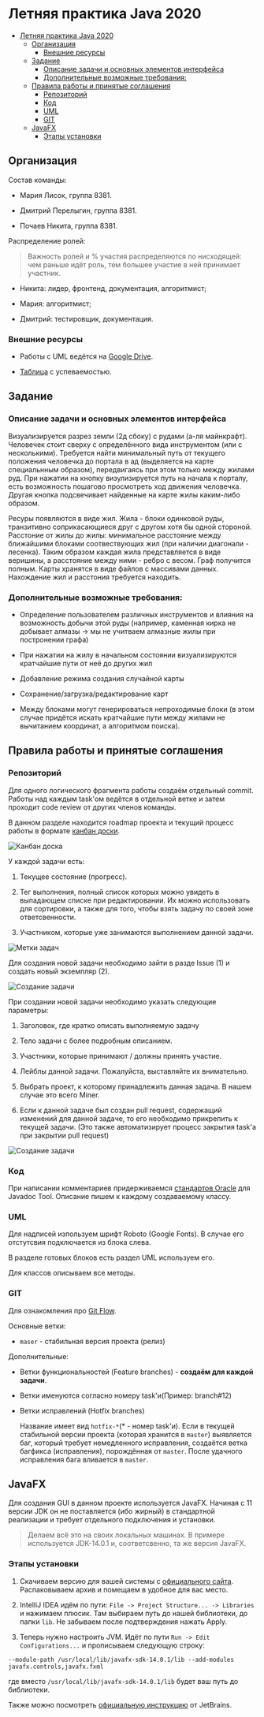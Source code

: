 # Летняя практика Java 2020

- [Летняя практика Java 2020](#летняя-практика-java-2020)
  - [Организация](#организация)
    - [Внешние ресурсы](#внешние-ресурсы)
  - [Задание](#задание)
    - [Описание задачи и основных элементов интерфейса](#описание-задачи-и-основных-элементов-интерфейса)
    - [Дополнительные возможные требования:](#дополнительные-возможные-требования)
  - [Правила работы и принятые соглашения](#правила-работы-и-принятые-соглашения)
    - [Репозиторий](#репозиторий)
    - [Код](#код)
    - [UML](#uml)
    - [GIT](#git)
  - [JavaFX](#javafx)
    - [Этапы установки](#этапы-установки)

## Организация

Состав команды:

* Мария Лисок, группа 8381.

* Дмитрий Перелыгин, группа 8381.

* Почаев Никита, группа 8381.

Распределение ролей:

> Важность ролей и % участия распределяются по нисходящей: чем раньше идёт роль, тем большее участие в ней принимает участник.

* Никита: лидер, фронтенд, документация, алгоритмист;

* Мария: алгоритмист;

* Дмитрий: тестировщик, документация.

### Внешние ресурсы

- Работы с UML ведётся на [Google Drive](https://drive.google.com/drive/folders/1PkiIVvs_va-AYD_eyzI6fmFJwQqqZouP?usp=sharing).

- [Таблица](https://docs.google.com/spreadsheets/d/1uBlZJoT_RPJDxgbZJWhwGqDrvCUeCLFpYWFIxlxnnKU/edit#gid=0) с успеваемостью.

## Задание

### Описание задачи и основных элементов интерфейса

Визуализируется разрез земли (2д сбоку) с рудами (а-ля майнкрафт). Человечек стоит сверху с определённого вида инструментом (или с несколькими). Требуется найти минимальный путь от текущего положения человечка до портала в ад (выделяется на карте специальнным образом), передвигаясь при этом только между жилами руд. При нажатии на кнопку визулизируется путь на начала к порталу, есть возможность пошагово просмотреть ход движения человечка. Другая кнопка подсвечивает найденные на карте жилы каким-либо образом.

Ресуры появляются в виде жил. Жила - блоки одинковой руды, транзитивно соприкасающиеся друг с другом хотя бы одной стороной. Расстоние от жилы до жилы: минимальное расстояние между ближайшими блоками соотвествующих жил (при наличии диагонали - лесенка). Таким образом каждая жила представляется в виде веришины, а расстояние между ними - ребро с весом. Граф получится полным. Карты хранятся в виде файлов с массивами данных. Нахождение жил и расстония требуется находить.

### Дополнительные возможные требования:

- Определение пользователем различных инструментов и влияния на возможность добычи этой руды (например, каменная кирка не добывает алмазы -> мы не учитваем алмазные жилы при постронении графа)

- При нажатии на жилу в начальном состоянии визуализируются кратчайшие пути от неё до других жил

- Добавление режима создания случайной карты

- Сохранение/загрузка/редактирование карт

- Между блоками могут генерироваться непроходимые блоки (в этом случае придётся искать кратчайшие пути между жилами не вычитанием координат, а алгоритмом поиска).

## Правила работы и принятые соглашения

### Репозиторий

Для одного логического фрагмента работы создаём отдельный commit. Работы над каждым task'ом ведётся в отдельной ветке и затем проходит code review от других членов команды.

В данном разделе находится roadmap проекта и текущий процесс работы в формате [канбан доски](https://ru.wikipedia.org/wiki/%D0%9A%D0%B0%D0%BD%D0%B1%D0%B0%D0%BD-%D0%B4%D0%BE%D1%81%D0%BA%D0%B0).

![Канбан доска](./media/git_1.png)

У каждой задачи есть:

1. Текущее состояние (прогресс).

2. Тег выполнения, полный список которых можно увидеть в выпадающем списке при редактировании. Их можно использовать для сортировки, а также для того, чтобы взять задачу по своей зоне ответсвенности.

3. Участником, которые уже занимаются выполнением данной задачи.

![Метки задач](./media/git_2.png)

Для создания новой задачи необходимо зайти в разде Issue (1) и создать новый экземпляр (2).

![Создание задачи](./media/git_3.png)

При создании новой задачи необходимо указать следующие параметры:

1. Заголовок, где кратко описать выполняемую задачу

2. Тело задачи с более подробным описанием.

3. Участники, которые принимают / должны принять участие.

4. Лейблы данной задачи. Пожалуйста, выставляйте их внимательно.

5. Выбрать проект, к которому принадлежить данная задача. В нашем случае это всего Miner.

6. Если к данной задаче был создан pull request, содержащий изменений для данной задаче, то его необходимо прикрепить к текущей задачи. (Это также автоматизирует процесс закрытия task'а при закрытии pull request)

![Создание задачи](./media/git_4.png)

### Код

При написании комментариев придерживаемся [стандартов Oracle](https://www.oracle.com/technical-resources/articles/java/javadoc-tool.html) для Javadoc Tool. Описание пишем к каждому создаваемому классу.

### UML

Для надписей изпользуем шрифт Roboto (Google Fonts). В случае его отстутсвия подключается из блока слева.

В разделе готовых блоков есть раздел UML используем его.

Для классов описываем все методы.

### GIT

Для ознакомления про [Git Flow](https://habr.com/ru/post/106912/).

Основные ветки:

- `maser` - стабильная версия проекта (релиз)

Дополнительные:

- Ветки функциональностей (Feature branches) - **создаём для каждой задачи**.

- Ветки именуются согласно номеру task'и(Пример: branch#12)

- Ветки исправлений (Hotfix branches)

  Название имеет вид `hotfix-*`(* - номер task'и). Если в текущей стабильной версии проекта (которая хранится в `master`) выявляется баг, который требует немедленного исправления, создаётся ветка багфикса (исправления), порождённая от `master`. После удачного исправления бага вливается в `master`.

## JavaFX

Для создания GUI в данном проекте используется JavaFX. Начиная с 11 версии JDK он не поставляется (ибо жирный) в стандартной реализации и требует отдельного подключения и установки.

> Делаем всё это на своих локальных машинах. В примере используется JDK-14.0.1 и, соответсвенно, та же версия JavaFX.

### Этапы установки

1. Скачиваем версию для вашей системы с [официального сайта](https://gluonhq.com/products/javafx/). Распаковываем архив и помещаем в удобное для вас место.

2. IntelliJ IDEA идём по пути: `File -> Project Structure... -> Libraries` и нажимаем плюсик. Там выбираем путь до нашей библиотеки, до папки `lib`. Не забываем после подтверждения нажать Apply.

3. Теперь нужно настроить JVM. Идёт по пути `Run -> Edit Configurations...` и прописываем следующую строку:

```
--module-path /usr/local/lib/javafx-sdk-14.0.1/lib --add-modules javafx.controls,javafx.fxml
```

где вместо `/usr/local/lib/javafx-sdk-14.0.1/lib` будет ваш путь до библиотеки.

Также можно посмотреть [официальную инструкцию](https://www.jetbrains.com/help/idea/javafx.html#troubleshoot) от JetBrains.
